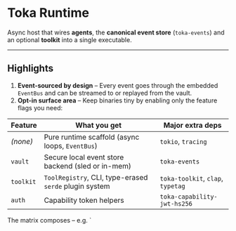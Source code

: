 # Toka Runtime

Async host that wires **agents**, the **canonical event store** (`toka-events`) and an optional **toolkit** into a single executable.

---

## Highlights

1. **Event-sourced by design** – Every event goes through the embedded `EventBus` and can be streamed to or replayed from the vault.
2. **Opt-in surface area** – Keep binaries tiny by enabling only the feature flags you need:

| Feature | What you get | Major extra deps |
|---------|--------------|------------------|
| *(none)* | Pure runtime scaffold (async loops, `EventBus`) | `tokio`, `tracing` |
| `vault` | Secure local event store backend (sled or in-mem) | `toka-events` |
| `toolkit` | `ToolRegistry`, CLI, type-erased `serde` plugin system | `toka-toolkit`, `clap`, `typetag` |
| `auth` | Capability token helpers | `toka-capability-jwt-hs256` |

The matrix composes – e.g. `